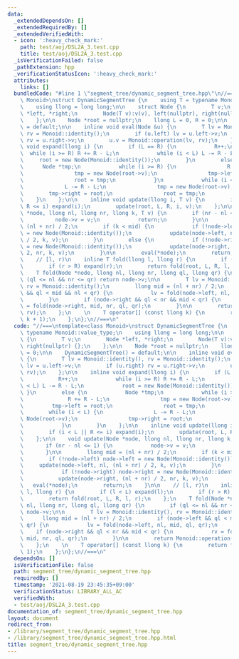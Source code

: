 ```yaml
---
data:
  _extendedDependsOn: []
  _extendedRequiredBy: []
  _extendedVerifiedWith:
  - icon: ':heavy_check_mark:'
    path: test/aoj/DSL2A_3.test.cpp
    title: test/aoj/DSL2A_3.test.cpp
  _isVerificationFailed: false
  _pathExtension: hpp
  _verificationStatusIcon: ':heavy_check_mark:'
  attributes:
    links: []
  bundledCode: "#line 1 \"segment_tree/dynamic_segment_tree.hpp\"\n//===\ntemplate<class\
    \ Monoid>\nstruct DynamicSegmentTree {\n    using T = typename Monoid::value_type;\n\
    \    using llong = long long;\n\n    struct Node {\n        T v;\n        Node\
    \ *left, *right;\n        Node(T v):v(v), left(nullptr), right(nullptr) {};\n\
    \    };\n\n    Node *root = nullptr;\n    llong L = 0, R = 0;\n\n    DynamicSegmentTree()\
    \ = default;\n\n    inline void eval(Node &u) {\n        T lv = Monoid::identity(),\
    \ rv = Monoid::identity();\n        if (u.left) lv = u.left->v;\n        if (u.right)\
    \ rv = u.right->v;\n        u.v = Monoid::operation(lv, rv);\n    };\n\n    inline\
    \ void expand(llong i) {\n        if (L == R) {\n            R++;\n          \
    \  while (i >= R) R += R - L;\n            while (i < L) L -= R - L;\n       \
    \     root = new Node(Monoid::identity());\n        }\n        else {\n      \
    \      Node *tmp;\n            while (i >= R) {\n                R += R - L;\n\
    \                tmp = new Node(root->v);\n                tmp->left = root;\n\
    \                root = tmp;\n            }\n            while (i < L) {\n   \
    \             L -= R - L;\n                tmp = new Node(root->v);\n        \
    \        tmp->right = root;\n                root = tmp;\n            }\n    \
    \    }\n    };\n\n    inline void update(llong i, T v) {\n        if (i < L ||\
    \ R <= i) expand(i);\n        update(root, L, R, i, v);\n    };\n\n    void update(Node\
    \ *node, llong nl, llong nr, llong k, T v) {\n        if (nr - nl <= 1) {\n  \
    \          node->v = v;\n            return;\n        }\n\n        llong mid =\
    \ (nl + nr) / 2;\n        if (k < mid) {\n            if (!node->left) node->left\
    \ = new Node(Monoid::identity());\n            update(node->left, nl, (nl + nr)\
    \ / 2, k, v);\n        }\n        else {\n            if (!node->right) node->right\
    \ = new Node(Monoid::identity());\n            update(node->right, (nl + nr) /\
    \ 2, nr, k, v);\n        }\n\n        eval(*node);\n        return;\n    }\n\n\
    \    // [l, r)\n    inline T fold(llong l, llong r) {\n        if (l < L) expand(l);\n\
    \        if (r > R) expand(r);\n        return fold(root, L, R, l, r);\n    };\n\
    \    T fold(Node *node, llong nl, llong nr, llong ql, llong qr) {\n        if\
    \ (ql <= nl && nr <= qr) return node->v;\n\n        T lv = Monoid::identity(),\
    \ rv = Monoid::identity();\n        llong mid = (nl + nr) / 2;\n        if (node->left\
    \ && ql < mid && nl < qr) {\n            lv = fold(node->left, nl, mid, ql, qr);\n\
    \        }\n        if (node->right && ql < nr && mid < qr) {\n            rv\
    \ = fold(node->right, mid, nr, ql, qr);\n        }\n\n        return Monoid::operation(lv,\
    \ rv);\n    };\n    \n    T operator[] (const llong k) {\n        return fold(k,\
    \ k + 1);\n    };\n};\n//===\n"
  code: "//===\ntemplate<class Monoid>\nstruct DynamicSegmentTree {\n    using T =\
    \ typename Monoid::value_type;\n    using llong = long long;\n\n    struct Node\
    \ {\n        T v;\n        Node *left, *right;\n        Node(T v):v(v), left(nullptr),\
    \ right(nullptr) {};\n    };\n\n    Node *root = nullptr;\n    llong L = 0, R\
    \ = 0;\n\n    DynamicSegmentTree() = default;\n\n    inline void eval(Node &u)\
    \ {\n        T lv = Monoid::identity(), rv = Monoid::identity();\n        if (u.left)\
    \ lv = u.left->v;\n        if (u.right) rv = u.right->v;\n        u.v = Monoid::operation(lv,\
    \ rv);\n    };\n\n    inline void expand(llong i) {\n        if (L == R) {\n \
    \           R++;\n            while (i >= R) R += R - L;\n            while (i\
    \ < L) L -= R - L;\n            root = new Node(Monoid::identity());\n       \
    \ }\n        else {\n            Node *tmp;\n            while (i >= R) {\n  \
    \              R += R - L;\n                tmp = new Node(root->v);\n       \
    \         tmp->left = root;\n                root = tmp;\n            }\n    \
    \        while (i < L) {\n                L -= R - L;\n                tmp = new\
    \ Node(root->v);\n                tmp->right = root;\n                root = tmp;\n\
    \            }\n        }\n    };\n\n    inline void update(llong i, T v) {\n\
    \        if (i < L || R <= i) expand(i);\n        update(root, L, R, i, v);\n\
    \    };\n\n    void update(Node *node, llong nl, llong nr, llong k, T v) {\n \
    \       if (nr - nl <= 1) {\n            node->v = v;\n            return;\n \
    \       }\n\n        llong mid = (nl + nr) / 2;\n        if (k < mid) {\n    \
    \        if (!node->left) node->left = new Node(Monoid::identity());\n       \
    \     update(node->left, nl, (nl + nr) / 2, k, v);\n        }\n        else {\n\
    \            if (!node->right) node->right = new Node(Monoid::identity());\n \
    \           update(node->right, (nl + nr) / 2, nr, k, v);\n        }\n\n     \
    \   eval(*node);\n        return;\n    }\n\n    // [l, r)\n    inline T fold(llong\
    \ l, llong r) {\n        if (l < L) expand(l);\n        if (r > R) expand(r);\n\
    \        return fold(root, L, R, l, r);\n    };\n    T fold(Node *node, llong\
    \ nl, llong nr, llong ql, llong qr) {\n        if (ql <= nl && nr <= qr) return\
    \ node->v;\n\n        T lv = Monoid::identity(), rv = Monoid::identity();\n  \
    \      llong mid = (nl + nr) / 2;\n        if (node->left && ql < mid && nl <\
    \ qr) {\n            lv = fold(node->left, nl, mid, ql, qr);\n        }\n    \
    \    if (node->right && ql < nr && mid < qr) {\n            rv = fold(node->right,\
    \ mid, nr, ql, qr);\n        }\n\n        return Monoid::operation(lv, rv);\n\
    \    };\n    \n    T operator[] (const llong k) {\n        return fold(k, k +\
    \ 1);\n    };\n};\n//===\n"
  dependsOn: []
  isVerificationFile: false
  path: segment_tree/dynamic_segment_tree.hpp
  requiredBy: []
  timestamp: '2021-08-19 23:45:35+09:00'
  verificationStatus: LIBRARY_ALL_AC
  verifiedWith:
  - test/aoj/DSL2A_3.test.cpp
documentation_of: segment_tree/dynamic_segment_tree.hpp
layout: document
redirect_from:
- /library/segment_tree/dynamic_segment_tree.hpp
- /library/segment_tree/dynamic_segment_tree.hpp.html
title: segment_tree/dynamic_segment_tree.hpp
---
```

